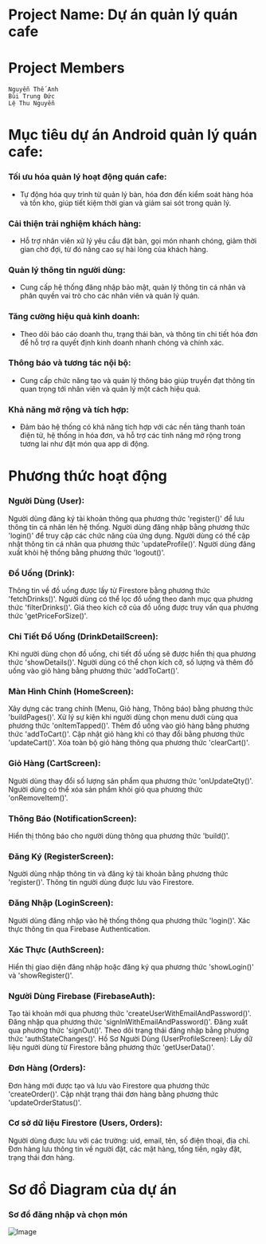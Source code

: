# Project Name: Dự án quản lý quán cafe

# Project Members
```
Nguyễn Thế Anh
Bùi Trung Đức
Lệ Thu Nguyễn

```
# Mục tiêu dự án Android quản lý quán cafe:
### Tối ưu hóa quản lý hoạt động quán cafe:
- Tự động hóa quy trình từ quản lý bàn, hóa đơn đến kiểm soát hàng hóa và tồn kho, giúp tiết kiệm thời gian và giảm sai sót trong quản lý.

### Cải thiện trải nghiệm khách hàng:
- Hỗ trợ nhân viên xử lý yêu cầu đặt bàn, gọi món nhanh chóng, giảm thời gian chờ đợi, từ đó nâng cao sự hài lòng của khách hàng.

### Quản lý thông tin người dùng:
- Cung cấp hệ thống đăng nhập bảo mật, quản lý thông tin cá nhân và phân quyền vai trò cho các nhân viên và quản lý quán.

### Tăng cường hiệu quả kinh doanh:
- Theo dõi báo cáo doanh thu, trạng thái bàn, và thông tin chi tiết hóa đơn để hỗ trợ ra quyết định kinh doanh nhanh chóng và chính xác.

### Thông báo và tương tác nội bộ:
- Cung cấp chức năng tạo và quản lý thông báo giúp truyền đạt thông tin quan trọng tới nhân viên và quản lý một cách hiệu quả.

### Khả năng mở rộng và tích hợp:
- Đảm bảo hệ thống có khả năng tích hợp với các nền tảng thanh toán điện tử, hệ thống in hóa đơn, và hỗ trợ các tính năng mở rộng trong tương lai như đặt món qua app di động.
# Phương thức hoạt động
### Người Dùng (User):
Người dùng đăng ký tài khoản thông qua phương thức 'register()' để lưu thông tin cá nhân lên hệ thống.
Người dùng đăng nhập bằng phương thức 'login()' để truy cập các chức năng của ứng dụng.
Người dùng có thể cập nhật thông tin cá nhân qua phương thức 'updateProfile()'.
Người dùng đăng xuất khỏi hệ thống bằng phương thức 'logout()'.

### Đồ Uống (Drink):
Thông tin về đồ uống được lấy từ Firestore bằng phương thức 'fetchDrinks()'.
Người dùng có thể lọc đồ uống theo danh mục qua phương thức 'filterDrinks()'.
Giá theo kích cỡ của đồ uống được truy vấn qua phương thức 'getPriceForSize()'.

### Chi Tiết Đồ Uống (DrinkDetailScreen):
Khi người dùng chọn đồ uống, chi tiết đồ uống sẽ được hiển thị qua phương thức 'showDetails()'.
Người dùng có thể chọn kích cỡ, số lượng và thêm đồ uống vào giỏ hàng bằng phương thức 'addToCart()'.

### Màn Hình Chính (HomeScreen):
Xây dựng các trang chính (Menu, Giỏ hàng, Thông báo) bằng phương thức 'buildPages()'.
Xử lý sự kiện khi người dùng chọn menu dưới cùng qua phương thức 'onItemTapped()'.
Thêm đồ uống vào giỏ hàng bằng phương thức 'addToCart()'.
Cập nhật giỏ hàng khi có thay đổi bằng phương thức 'updateCart()'.
Xóa toàn bộ giỏ hàng thông qua phương thức 'clearCart()'.

### Giỏ Hàng (CartScreen):
Người dùng thay đổi số lượng sản phẩm qua phương thức 'onUpdateQty()'.
Người dùng có thể xóa sản phẩm khỏi giỏ qua phương thức 'onRemoveItem()'.

### Thông Báo (NotificationScreen):
Hiển thị thông báo cho người dùng thông qua phương thức 'build()'.

### Đăng Ký (RegisterScreen):
Người dùng nhập thông tin và đăng ký tài khoản bằng phương thức 'register()'.
Thông tin người dùng được lưu vào Firestore.

### Đăng Nhập (LoginScreen):
Người dùng đăng nhập vào hệ thống thông qua phương thức 'login()'.
Xác thực thông tin qua Firebase Authentication.

### Xác Thực (AuthScreen):
Hiển thị giao diện đăng nhập hoặc đăng ký qua phương thức 'showLogin()' và 'showRegister()'.

### Người Dùng Firebase (FirebaseAuth):
Tạo tài khoản mới qua phương thức 'createUserWithEmailAndPassword()'.
Đăng nhập qua phương thức 'signInWithEmailAndPassword()'.
Đăng xuất qua phương thức 'signOut()'.
Theo dõi trạng thái đăng nhập bằng phương thức 'authStateChanges()'.
Hồ Sơ Người Dùng (UserProfileScreen):
Lấy dữ liệu người dùng từ Firestore bằng phương thức 'getUserData()'.

### Đơn Hàng (Orders):
Đơn hàng mới được tạo và lưu vào Firestore qua phương thức 'createOrder()'.
Cập nhật trạng thái đơn hàng bằng phương thức 'updateOrderStatus()'.

### Cơ sở dữ liệu Firestore (Users, Orders):
Người dùng được lưu với các trường: uid, email, tên, số điện thoại, địa chỉ.
Đơn hàng lưu thông tin về người đặt, các mặt hàng, tổng tiền, ngày đặt, trạng thái đơn hàng.

# Sơ đồ Diagram của dự án
### Sơ đồ đăng nhập và chọn món
![Image](https://github.com/user-attachments/assets/d56712c8-a227-4412-8165-e8ab00af8c52)
